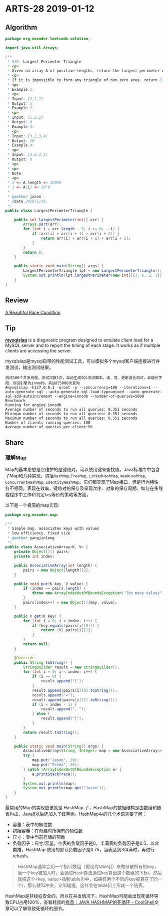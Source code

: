 # ARTS-28 2019-01-12

## Algorithm

```java
package org.nocoder.leetcode.solution;

import java.util.Arrays;

/**
 * 976. Largest Perimeter Triangle
 * <p>
 * Given an array A of positive lengths, return the largest perimeter of a triangle with non-zero area, formed from 3 of these lengths.
 * <p>
 * If it is impossible to form any triangle of non-zero area, return 0.
 * <p>
 * Example 1:
 * <p>
 * Input: [2,1,2]
 * Output: 5
 * Example 2:
 * <p>
 * Input: [1,2,1]
 * Output: 0
 * Example 3:
 * <p>
 * Input: [3,2,3,4]
 * Output: 10
 * Example 4:
 * <p>
 * Input: [3,6,2,3]
 * Output: 8
 * <p>
 * <p>
 * Note:
 * <p>
 * 3 <= A.length <= 10000
 * 1 <= A[i] <= 10^6
 *
 * @author jason
 * @date 2019/1/19.
 */
public class LargestPerimeterTriangle {

    public int largestPerimeter(int[] arr) {
        Arrays.sort(arr);
        for (int i = arr.length - 3; i >= 0; --i) {
            if (arr[i] + arr[i + 1] > arr[i + 2]) {
                return arr[i] + arr[i + 1] + arr[i + 2];
            }
        }
        return 0;
    }

    public static void main(String[] args) {
        LargestPerimeterTriangle lpt = new LargestPerimeterTriangle();
        System.out.println(lpt.largestPerimeter(new int[]{3, 6, 2, 3}));
    }
}
```



## Review

[A Beautiful Race Condition](http://mailinator.blogspot.com/2009/06/beautiful-race-condition.html)

## Tip

[**mysqlslap**](https://dev.mysql.com/doc/refman/8.0/en/mysqlslap.html) is a diagnostic program designed to emulate client load for a MySQL server and to report the timing of each stage. It works as if multiple clients are accessing the server.

mysqlslap是mysql自带的性能测试工具，可以模拟多个mysql客户端连接进行并发测试，输出测试结果。

```shell
测试100个并发线程，测试次数1次，自动生成SQL测试脚本，读、写、更新混合测试，自增长字段，测试引擎为innodb，共运行5000次查询
#mysqlslap -h127.0.0.1 -uroot -p --concurrency=100 --iterations=1 --auto-generate-sql --auto-generate-sql-load-type=mixed --auto-generate-sql-add-autoincrement --engine=innodb --number-of-queries=5000
Benchmark
Running for engine innodb
Average number of seconds to run all queries: 0.351 seconds
Minimum number of seconds to run all queries: 0.351 seconds
Maximum number of seconds to run all queries: 0.351 seconds
Number of clients running queries: 100
Average number of queries per client:50
```



## Share

### 理解Map

Map的基本思想是它维护的是键值对，可以使用键来查找值。Java标准库中包含了Map和几种实现，包括`HashMap`,`TreeMap`, `LinkedHashMap`, `WeakHashMap`, `ConcurrentHashMap`, `IdentityHashMap`。它们都实现了Map接口，但是行为特性各不相同，表现在效率，键值对的保存及呈现次序、对象的保存周期、如何在多线程程序中工作和判定`key`等价的策略等方面。

以下是一个极简的map实现:

```java
package org.nocoder.map;

/**
 * Simple map, associates keys with values
 * low efficiency, fixed size
 * @author yangjinlong
 */
public class AssociativeArray<K, V> {
    private Object[][] pairs;
    private int index;

    public AssociativeArray(int length) {
        pairs = new Object[length][2];
    }

    public void put(K key, V value) {
        if (index >= pairs.length) {
            throw new ArrayIndexOutOfBoundsException("Too many values");
        }
        pairs[index++] = new Object[]{key, value};
    }

    public V get(K key) {
        for (int i = 0; i < index; i++) {
            if (key.equals(pairs[i][0])) {
                return (V) pairs[i][1];
            }
        }
        return null;
    }

    @Override
    public String toString() {
        StringBuilder result = new StringBuilder();
        for (int i = 0; i < index; i++) {
            if (i == 0) {
                result.append("{");
            }
            result.append(pairs[i][0].toString());
            result.append("=");
            result.append(pairs[i][1].toString());
            if (i < index - 1) {
                result.append(", ");
            } else {
                result.append("}");
            }
        }
        return result.toString();
    }

    public static void main(String[] args) {
        AssociativeArray<String, Integer> map = new AssociativeArray<>(2);
        try {
            map.put("Jason", 29);
            map.put("Freda", 26);
        } catch (ArrayIndexOutOfBoundsException e) {
            e.printStackTrace();
        }
        System.out.println(map);
        System.out.println(map.get("Jason"));
    }
}

```

最常用的Map的实现应该就是 HashMap 了，HashMap的数据结构是由数组和链表构成，Java8以后还加入了红黑树。HashMap中的几个术语需要了解：

- 容量：表中的桶位数
- 初始容量：在创建时所拥有的桶位数
- 尺寸：表中当前存储的项数
- 负载因子：尺寸/容量。空表的负载因子是0，半满表的负载因子是0.5，以此类推，HashMap 使用的默认负载因子是0.75，当表达到3/4满时，再进行rehash。

> HashMap通常会用一个指针数组（假设为table[]）来做分散所有的key，当一个key被加入时，会通过Hash算法通过key算出这个数组的下标i，然后就把这个<key, value>插到table[i]中，如果有两个不同的key被算在了同一个i，那么就叫冲突，又叫碰撞，这样会在table[i]上形成一个链表。

HashMap是非线程安全的，所以在并发情况下，HashMap可能会出现死循环导致CPU占用100%，查看耗叔的[疫苗：JAVA HASHMAP的死循环 - CoolShell](https://coolshell.cn/articles/9606.html)文章可以了解导致死循环的细节。